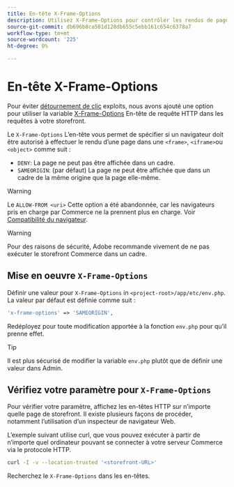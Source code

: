 ```yaml
---
title: En-tête X-Frame-Options
description: Utilisez X-Frame-Options pour contrôler les rendus de page.
source-git-commit: db696b8ca501d128db655c5ebb161c654c6378a7
workflow-type: tm+mt
source-wordcount: '225'
ht-degree: 0%

---
```



# En-tête X-Frame-Options

Pour éviter [détournement de clic](https://owasp.org/www-community/attacks/Clickjacking) exploits, nous avons ajouté une option pour utiliser la variable [X-Frame-Options](https://datatracker.ietf.org/doc/html/rfc7034) En-tête de requête HTTP dans les requêtes à votre storefront.

Le `X-Frame-Options` L’en-tête vous permet de spécifier si un navigateur doit être autorisé à effectuer le rendu d’une page dans une `<frame>`, `<iframe>`ou `<object>` comme suit :

- `DENY`: La page ne peut pas être affichée dans un cadre.
- `SAMEORIGIN`: (par défaut) La page ne peut être affichée que dans un cadre de la même origine que la page elle-même.

>[!WARNING]
>
>Le `ALLOW-FROM <uri>` Cette option a été abandonnée, car les navigateurs pris en charge par Commerce ne la prennent plus en charge. Voir [Compatibilité du navigateur](https://developer.mozilla.org/en-US/docs/Web/HTTP/Headers/X-Frame-Options#browser_compatibility).

>[!WARNING]
>
>Pour des raisons de sécurité, Adobe recommande vivement de ne pas exécuter le storefront Commerce dans un cadre.

## Mise en oeuvre `X-Frame-Options`

Définir une valeur pour `X-Frame-Options` in `<project-root>/app/etc/env.php`. La valeur par défaut est définie comme suit :

```php
'x-frame-options' => 'SAMEORIGIN',
```

Redéployez pour toute modification apportée à la fonction `env.php` pour qu’il prenne effet.

>[!TIP]
>
>Il est plus sécurisé de modifier la variable `env.php` plutôt que de définir une valeur dans Admin.

## Vérifiez votre paramètre pour `X-Frame-Options`

Pour vérifier votre paramètre, affichez les en-têtes HTTP sur n’importe quelle page de storefront. Il existe plusieurs façons de procéder, notamment l’utilisation d’un inspecteur de navigateur Web.

L’exemple suivant utilise curl, que vous pouvez exécuter à partir de n’importe quel ordinateur pouvant se connecter à votre serveur Commerce via le protocole HTTP.

```bash
curl -I -v --location-trusted '<storefront-URL>'
```

Recherchez le `X-Frame-Options` dans les en-têtes.
